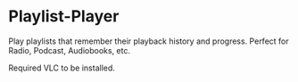 # Playlist-Player
Play playlists that remember their playback history and progress. Perfect for Radio, Podcast, Audiobooks, etc.

Required VLC to be installed.
